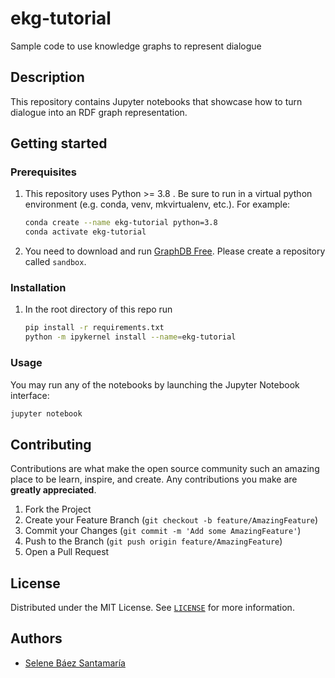 # ekg-tutorial

Sample code to use knowledge graphs to represent dialogue

## Description

This repository contains Jupyter notebooks that showcase how to turn dialogue into an RDF graph representation.

## Getting started

### Prerequisites

1. This repository uses Python >= 3.8 . Be sure to run in a virtual python environment (e.g. conda, venv, mkvirtualenv,
   etc.). For example:

   ```bash
   conda create --name ekg-tutorial python=3.8
   conda activate ekg-tutorial
   ```

2. You need to download and run [GraphDB Free](http://graphdb.ontotext.com/). Please create a repository
   called `sandbox`.

### Installation

1. In the root directory of this repo run

    ```bash
    pip install -r requirements.txt
    python -m ipykernel install --name=ekg-tutorial
    ```

### Usage

You may run any of the notebooks by launching the Jupyter Notebook interface:

   ```bash
   jupyter notebook 
   ```

## Contributing

Contributions are what make the open source community such an amazing place to be learn, inspire, and create. Any
contributions you make are **greatly appreciated**.

1. Fork the Project
2. Create your Feature Branch (`git checkout -b feature/AmazingFeature`)
3. Commit your Changes (`git commit -m 'Add some AmazingFeature'`)
4. Push to the Branch (`git push origin feature/AmazingFeature`)
5. Open a Pull Request

## License

Distributed under the MIT License.
See [`LICENSE`](https://github.com/selBaez/ekg-tutorial/blob/main/LICENCE) for more information.

## Authors

* [Selene Báez Santamaría](https://selbaez.github.io/)